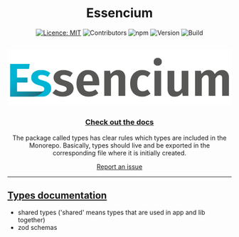 <div align="center">

# Essencium

[![Licence: MIT](https://img.shields.io/badge/licence-MIT-yellow.svg)](https://opensource.org/licenses/MIT) ![Contributors](https://img.shields.io/github/contributors/Frachtwerk/essencium-frontend) ![npm](https://img.shields.io/npm/dt/%40frachtwerk/essencium-types) ![Version](https://img.shields.io/github/package-json/v/Frachtwerk/essencium-frontend?filename=packages%2Ftypes%2Fpackage.json&label=Essencium-types&color=00b5d6CMYK) ![Build](https://github.com/Frachtwerk/essencium-frontend/actions/workflows/ci.yml/badge.svg)

## ![Essencium Logo](../app/public/img/web/logotype_400x100px.svg)

### [Check out the docs](https://docs.essencium.dev)

The package called types has clear rules which types are included in the Monorepo. Basically, types should live and be exported in the corresponding file where it is initially created.

[Report an issue](https://github.com/Frachtwerk/essencium-frontend/issues)
</div>

---

## [Types documentation](https://docs.essencium.dev/devguide/types)

- shared types ('shared' means types that are used in app and lib together)
- zod schemas
